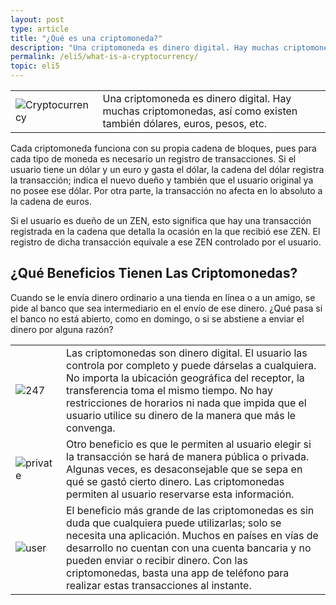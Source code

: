 ```yaml
---
layout: post
type: article
title: "¿Qué es una criptomoneda?"
description: "Una criptomoneda es dinero digital. Hay muchas criptomonedas, al igual que hay muchas monedas tradicionales."
permalink: /eli5/what-is-a-cryptocurrency/
topic: eli5
---
```


<table class="table lead">
    <tr>
        <td class="icon"><img src="{{site.baseurl_root}}/assets/post_files/eli5/what-is-a-cryptocurrency/CryptoC.jpg" alt="Cryptocurrency"></td>
        <td>
            Una criptomoneda es dinero digital. Hay muchas criptomonedas, así como existen también dólares, euros, pesos, etc.
        </td>
    </tr>
</table>

Cada criptomoneda funciona con su propia cadena de bloques, pues para cada tipo de moneda es necesario un registro de transacciones. Si el usuario tiene un dólar y un euro y gasta el dólar, la cadena del dólar registra la transacción; indica el nuevo dueño y también que el usuario original ya no posee ese dólar. Por otra parte, la transacción no afecta en lo absoluto a la cadena de euros.

Si el usuario es dueño de un ZEN, esto significa que hay una transacción registrada en la cadena que detalla la ocasión en la que recibió ese ZEN. El registro de dicha transacción equivale a ese ZEN controlado por el usuario.

## ¿Qué Beneficios Tienen Las Criptomonedas?

Cuando se le envía dinero ordinario a una tienda en línea o a un amigo, se pide al banco que sea intermediario en el envío de ese dinero. ¿Qué pasa si el banco no está abierto, como en domingo, o si se abstiene a enviar el dinero por alguna razón?

<table class="table table-borderless mb-4">
    <tr>
        <td style="width: 65px;"><img src="{{site.baseurl_root}}/assets/post_files/eli5/what-is-the-benefit-of-cryptocurrencies/247.svg" alt="247"></td>
        <td>
            Las criptomonedas son dinero digital. El usuario las controla por completo y puede dárselas a cualquiera. No importa la ubicación geográfica del receptor, la transferencia toma el mismo tiempo. No hay restricciones de horarios ni nada que impida que el usuario utilice su dinero de la manera que más le convenga.
        </td>
    </tr>
    <tr>
        <td><img src="{{site.baseurl_root}}/assets/post_files/eli5/what-is-the-benefit-of-cryptocurrencies/private.svg" alt="private"></td>
        <td>
            Otro beneficio es que le permiten al usuario elegir si la transacción se hará de manera pública o privada. Algunas veces, es desaconsejable que se sepa en qué se gastó cierto dinero. Las criptomonedas permiten al usuario reservarse esta información.
        </td>
    </tr>
    <tr>
        <td><img src="{{site.baseurl_root}}/assets/post_files/eli5/what-is-the-benefit-of-cryptocurrencies/userx.svg" alt="user"></td>
        <td>
            El beneficio más grande de las criptomonedas es sin duda que cualquiera puede utilizarlas; solo se necesita una aplicación. Muchos en países en vías de desarrollo no cuentan con una cuenta bancaria y no pueden enviar o recibir dinero. Con las criptomonedas, basta una app de teléfono para realizar estas transacciones al instante.
        </td>
    </tr>
</table>
